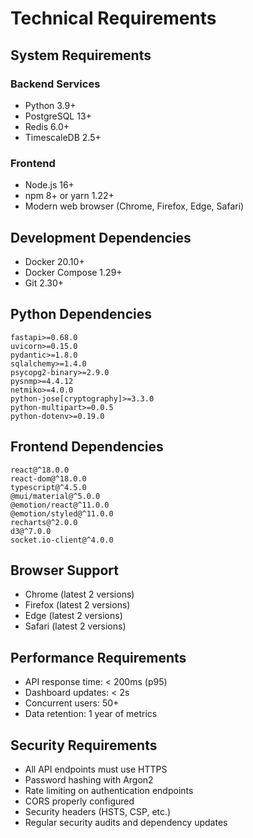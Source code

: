 # Technical Requirements

## System Requirements

### Backend Services
- Python 3.9+
- PostgreSQL 13+
- Redis 6.0+
- TimescaleDB 2.5+

### Frontend
- Node.js 16+
- npm 8+ or yarn 1.22+
- Modern web browser (Chrome, Firefox, Edge, Safari)

## Development Dependencies
- Docker 20.10+
- Docker Compose 1.29+
- Git 2.30+

## Python Dependencies
```
fastapi>=0.68.0
uvicorn>=0.15.0
pydantic>=1.8.0
sqlalchemy>=1.4.0
psycopg2-binary>=2.9.0
pysnmp>=4.4.12
netmiko>=4.0.0
python-jose[cryptography]>=3.3.0
python-multipart>=0.0.5
python-dotenv>=0.19.0
```

## Frontend Dependencies
```
react@^18.0.0
react-dom@^18.0.0
typescript@^4.5.0
@mui/material@^5.0.0
@emotion/react@^11.0.0
@emotion/styled@^11.0.0
recharts@^2.0.0
d3@^7.0.0
socket.io-client@^4.0.0
```

## Browser Support
- Chrome (latest 2 versions)
- Firefox (latest 2 versions)
- Edge (latest 2 versions)
- Safari (latest 2 versions)

## Performance Requirements
- API response time: < 200ms (p95)
- Dashboard updates: < 2s
- Concurrent users: 50+
- Data retention: 1 year of metrics

## Security Requirements
- All API endpoints must use HTTPS
- Password hashing with Argon2
- Rate limiting on authentication endpoints
- CORS properly configured
- Security headers (HSTS, CSP, etc.)
- Regular security audits and dependency updates

